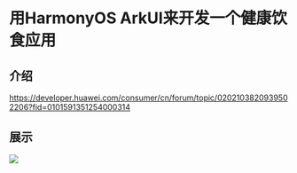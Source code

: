 # 用HarmonyOS ArkUI来开发一个健康饮食应用

## 介绍

https://developer.huawei.com/consumer/cn/forum/topic/0202103820939502206?fid=0101591351254000314

## 展示

![](https://alliance-communityfile-drcn.dbankcdn.com/FileServer/getFile/cmtybbs/042/413/002/0000000000042413002.20221115175417.06278100692190794783052837606006:50531114124406:2800:DD0F0B665DD616497E38E8AC76891262751C05A186C7666AE79AB49E2C62850F.gif)